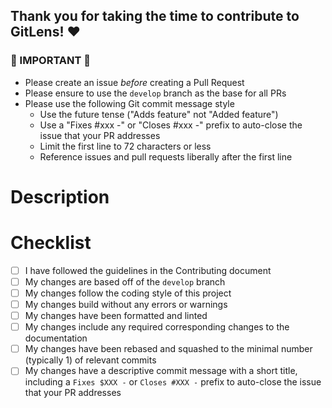 ## Thank you for taking the time to contribute to GitLens! ♥

### 🚨 IMPORTANT 🚨

- Please create an issue _before_ creating a Pull Request
- Please ensure to use the `develop` branch as the base for all PRs
- Please use the following Git commit message style
  - Use the future tense ("Adds feature" not "Added feature")
  - Use a "Fixes #xxx -" or "Closes #xxx -" prefix to auto-close the issue that your PR addresses
  - Limit the first line to 72 characters or less
  - Reference issues and pull requests liberally after the first line

<!-- You can erase any parts of this template not applicable to your Pull Request. -->

<!-- Delete everything above here before submitting -->

# Description

<!--
Please include a summary of the changes and which issue will be addressed. Please also include relevant motivation and context.
-->

# Checklist

<!-- Please check off the following -->

- [ ] I have followed the guidelines in the Contributing document
- [ ] My changes are based off of the `develop` branch
- [ ] My changes follow the coding style of this project
- [ ] My changes build without any errors or warnings
- [ ] My changes have been formatted and linted
- [ ] My changes include any required corresponding changes to the documentation
- [ ] My changes have been rebased and squashed to the minimal number (typically 1) of relevant commits
- [ ] My changes have a descriptive commit message with a short title, including a `Fixes $XXX -` or `Closes #XXX -` prefix to auto-close the issue that your PR addresses

